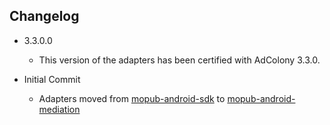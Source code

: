## Changelog
  * 3.3.0.0
    * This version of the adapters has been certified with AdColony 3.3.0.
	
  * Initial Commit
  	* Adapters moved from [mopub-android-sdk](https://github.com/mopub/mopub-android-sdk) to [mopub-android-mediation](https://github.com/mopub/mopub-android-mediation/)